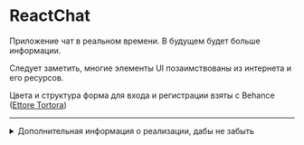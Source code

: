 # ReactChat

Приложение чат в реальном времени. В будущем будет больше информации.

Следует заметить, многие элементы UI позаимствованы из интернета и его ресурсов.
 
Цвета и структура форма для входа и регистрации взяты с Behance ([Ettore Tortora](https://www.behance.net/gallery/47701609/href)) 

---

<details>
<summary>Дополнительная информация о реализации, дабы не забыть</summary>
 <ul>
    <li>После регистрации, создаётся аккаунт пользователя, и поле в базе данных под ключом <strong>users</strong>. В качестве заголовка выступает уникальный идентификатор <em><strong>uid</strong></em>, в качестве дочерних элементов его <em><strong>имя (username)</strong></em> и <em><strong>путь к фото (photoURL)</strong></em></li>
 </ul>
</details>